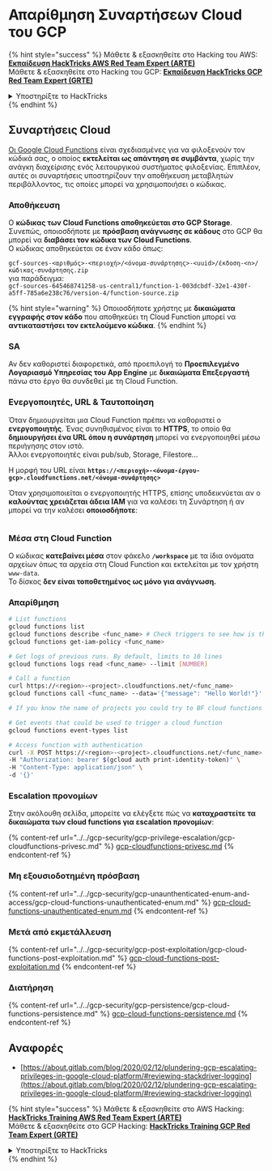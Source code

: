 # Απαρίθμηση Συναρτήσεων Cloud του GCP

{% hint style="success" %}
Μάθετε & εξασκηθείτε στο Hacking του AWS:<img src="/.gitbook/assets/image.png" alt="" data-size="line">[**Εκπαίδευση HackTricks AWS Red Team Expert (ARTE)**](https://training.hacktricks.xyz/courses/arte)<img src="/.gitbook/assets/image.png" alt="" data-size="line">\
Μάθετε & εξασκηθείτε στο Hacking του GCP: <img src="/.gitbook/assets/image (2).png" alt="" data-size="line">[**Εκπαίδευση HackTricks GCP Red Team Expert (GRTE)**<img src="/.gitbook/assets/image (2).png" alt="" data-size="line">](https://training.hacktricks.xyz/courses/grte)

<details>

<summary>Υποστηρίξτε το HackTricks</summary>

* Ελέγξτε τα [**σχέδια συνδρομής**](https://github.com/sponsors/carlospolop)!
* **Εγγραφείτε** στην 💬 [**ομάδα Discord**](https://discord.gg/hRep4RUj7f) ή στην [**ομάδα telegram**](https://t.me/peass) ή **ακολουθήστε** μας στο **Twitter** 🐦 [**@hacktricks\_live**](https://twitter.com/hacktricks\_live)**.**
* **Μοιραστείτε κόλπα χάκερ υποβάλλοντας PRs** στα αποθετήρια του [**HackTricks**](https://github.com/carlospolop/hacktricks) και του [**HackTricks Cloud**](https://github.com/carlospolop/hacktricks-cloud).

</details>
{% endhint %}

## Συναρτήσεις Cloud <a href="#reviewing-cloud-functions" id="reviewing-cloud-functions"></a>

[Οι Google Cloud Functions](https://cloud.google.com/functions/) είναι σχεδιασμένες για να φιλοξενούν τον κώδικά σας, ο οποίος **εκτελείται ως απάντηση σε συμβάντα**, χωρίς την ανάγκη διαχείρισης ενός λειτουργικού συστήματος φιλοξενίας. Επιπλέον, αυτές οι συναρτήσεις υποστηρίζουν την αποθήκευση μεταβλητών περιβάλλοντος, τις οποίες μπορεί να χρησιμοποιήσει ο κώδικας.

### Αποθήκευση

Ο **κώδικας των Cloud Functions αποθηκεύεται στο GCP Storage**. Συνεπώς, οποιοσδήποτε με **πρόσβαση ανάγνωσης σε κάδους** στο GCP θα μπορεί να **διαβάσει τον κώδικα των Cloud Functions**.\
Ο κώδικας αποθηκεύεται σε έναν κάδο όπως:

`gcf-sources-<αριθμός>-<περιοχή>/<όνομα-συνάρτησης>-<uuid>/έκδοση-<n>/κώδικας-συνάρτησης.zip`\
για παράδειγμα:\
`gcf-sources-645468741258-us-central1/function-1-003dcbdf-32e1-430f-a5ff-785a6e238c76/version-4/function-source.zip`

{% hint style="warning" %}
Οποιοσδήποτε χρήστης με **δικαιώματα εγγραφής στον κάδο** που αποθηκεύει τη Cloud Function μπορεί να **αντικαταστήσει τον εκτελούμενο κώδικα**.
{% endhint %}

### SA

Αν δεν καθοριστεί διαφορετικά, από προεπιλογή το **Προεπιλεγμένο Λογαριασμό Υπηρεσίας του App Engine** με **δικαιώματα Επεξεργαστή** πάνω στο έργο θα συνδεθεί με τη Cloud Function.

### Ενεργοποιητές, URL & Ταυτοποίηση

Όταν δημιουργείται μια Cloud Function πρέπει να καθοριστεί ο **ενεργοποιητής**. Ένας συνηθισμένος είναι το **HTTPS**, το οποίο θα **δημιουργήσει ένα URL όπου η συνάρτηση** μπορεί να ενεργοποιηθεί μέσω περιήγησης στον ιστό.\
Άλλοι ενεργοποιητές είναι pub/sub, Storage, Filestore...

Η μορφή του URL είναι **`https://<περιοχή>-<όνομα-έργου-gcp>.cloudfunctions.net/<όνομα-συνάρτησης>`**

Όταν χρησιμοποιείται ο ενεργοποιητής HTTPS, επίσης υποδεικνύεται αν ο **καλούντας χρειάζεται άδεια IAM** για να καλέσει τη Συνάρτηση ή αν μπορεί να την καλέσει **οποιοσδήποτε**:

<figure><img src="../../../.gitbook/assets/image (3) (1) (1).png" alt=""><figcaption></figcaption></figure>

### Μέσα στη Cloud Function

Ο κώδικας **κατεβαίνει μέσα** στον φάκελο **`/workspace`** με τα ίδια ονόματα αρχείων όπως τα αρχεία στη Cloud Function και εκτελείται με τον χρήστη `www-data`.\
Το δίσκος **δεν είναι τοποθετημένος ως μόνο για ανάγνωση.**

### Απαρίθμηση
```bash
# List functions
gcloud functions list
gcloud functions describe <func_name> # Check triggers to see how is this function invoked
gcloud functions get-iam-policy <func_name>

# Get logs of previous runs. By default, limits to 10 lines
gcloud functions logs read <func_name> --limit [NUMBER]

# Call a function
curl https://<region>-<project>.cloudfunctions.net/<func_name>
gcloud functions call <func_name> --data='{"message": "Hello World!"}'

# If you know the name of projects you could try to BF cloud functions names

# Get events that could be used to trigger a cloud function
gcloud functions event-types list

# Access function with authentication
curl -X POST https://<region>-<project>.cloudfunctions.net/<func_name> \
-H "Authorization: bearer $(gcloud auth print-identity-token)" \
-H "Content-Type: application/json" \
-d '{}'
```
### Εscalation προνομίων

Στην ακόλουθη σελίδα, μπορείτε να ελέγξετε πώς να **καταχραστείτε τα δικαιώματα των cloud functions για εscalation προνομίων**:

{% content-ref url="../../gcp-security/gcp-privilege-escalation/gcp-cloudfunctions-privesc.md" %}
[gcp-cloudfunctions-privesc.md](../../gcp-security/gcp-privilege-escalation/gcp-cloudfunctions-privesc.md)
{% endcontent-ref %}

### Μη εξουσιοδοτημένη πρόσβαση

{% content-ref url="../../gcp-security/gcp-unaunthenticated-enum-and-access/gcp-cloud-functions-unauthenticated-enum.md" %}
[gcp-cloud-functions-unauthenticated-enum.md](../../gcp-security/gcp-unaunthenticated-enum-and-access/gcp-cloud-functions-unauthenticated-enum.md)
{% endcontent-ref %}

### Μετά από εκμετάλλευση

{% content-ref url="../../gcp-security/gcp-post-exploitation/gcp-cloud-functions-post-exploitation.md" %}
[gcp-cloud-functions-post-exploitation.md](../../gcp-security/gcp-post-exploitation/gcp-cloud-functions-post-exploitation.md)
{% endcontent-ref %}

### Διατήρηση

{% content-ref url="../../gcp-security/gcp-persistence/gcp-cloud-functions-persistence.md" %}
[gcp-cloud-functions-persistence.md](../../gcp-security/gcp-persistence/gcp-cloud-functions-persistence.md)
{% endcontent-ref %}

## Αναφορές

* [https://about.gitlab.com/blog/2020/02/12/plundering-gcp-escalating-privileges-in-google-cloud-platform/#reviewing-stackdriver-logging](https://about.gitlab.com/blog/2020/02/12/plundering-gcp-escalating-privileges-in-google-cloud-platform/#reviewing-stackdriver-logging)

{% hint style="success" %}
Μάθετε & εξασκηθείτε στο AWS Hacking:<img src="/.gitbook/assets/image.png" alt="" data-size="line">[**HackTricks Training AWS Red Team Expert (ARTE)**](https://training.hacktricks.xyz/courses/arte)<img src="/.gitbook/assets/image.png" alt="" data-size="line">\
Μάθετε & εξασκηθείτε στο GCP Hacking: <img src="/.gitbook/assets/image (2).png" alt="" data-size="line">[**HackTricks Training GCP Red Team Expert (GRTE)**<img src="/.gitbook/assets/image (2).png" alt="" data-size="line">](https://training.hacktricks.xyz/courses/grte)

<details>

<summary>Υποστηρίξτε το HackTricks</summary>

* Ελέγξτε τα [**σχέδια συνδρομής**](https://github.com/sponsors/carlospolop)!
* **Εγγραφείτε** 💬 στην ομάδα [**Discord**](https://discord.gg/hRep4RUj7f) ή στην ομάδα [**telegram**](https://t.me/peass) ή **ακολουθήστε** μας στο **Twitter** 🐦 [**@hacktricks\_live**](https://twitter.com/hacktricks\_live)**.**
* **Μοιραστείτε hacking tricks υποβάλλοντας PRs στα** [**HackTricks**](https://github.com/carlospolop/hacktricks) και [**HackTricks Cloud**](https://github.com/carlospolop/hacktricks-cloud) αποθετήρια στο GitHub.

</details>
{% endhint %}

